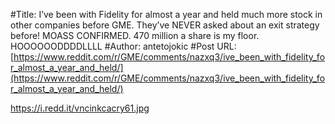 #Title: I’ve been with Fidelity for almost a year and held much more stock in other companies before GME. They’ve NEVER asked about an exit strategy before! MOASS CONFIRMED. 470 million a share is my floor. HOOOOOODDDDLLLL
#Author: antetojokic
#Post URL: [https://www.reddit.com/r/GME/comments/nazxq3/ive_been_with_fidelity_for_almost_a_year_and_held/](https://www.reddit.com/r/GME/comments/nazxq3/ive_been_with_fidelity_for_almost_a_year_and_held/)


https://i.redd.it/vncinkcacry61.jpg